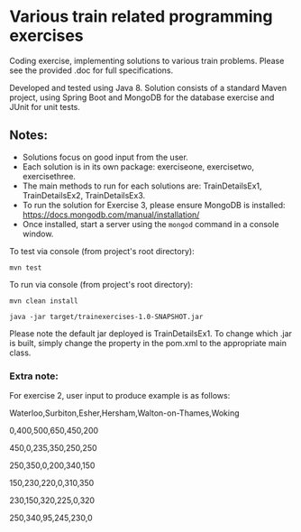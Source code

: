 # Various train related programming exercises

Coding exercise, implementing solutions to various train problems. Please see the provided .doc for full specifications. 

Developed and tested using Java 8. Solution consists of a standard Maven project, using Spring Boot and MongoDB for the database exercise and JUnit for unit tests.

## Notes:
- Solutions focus on good input from the user.
- Each solution is in its own package: exerciseone, exercisetwo, exercisethree.
- The main methods to run for each solutions are: TrainDetailsEx1, TrainDetailsEx2, TrainDetailsEx3.
- To run the solution for Exercise 3, please ensure MongoDB is installed: https://docs.mongodb.com/manual/installation/
- Once installed, start a server using the `mongod` command in a console window.

To test via console (from project's root directory):

`mvn test`

To run via console (from project's root directory):

`mvn clean install`

`java -jar target/trainexercises-1.0-SNAPSHOT.jar`

Please note the default jar deployed is TrainDetailsEx1. To change which .jar is built, simply change the <mainClass> property in the pom.xml to the appropriate main class.

### Extra note:

For exercise 2, user input to produce example is as follows:

Waterloo,Surbiton,Esher,Hersham,Walton-on-Thames,Woking

0,400,500,650,450,200

450,0,235,350,250,250

250,350,0,200,340,150

150,230,220,0,310,350

230,150,320,225,0,320

250,340,95,245,230,0